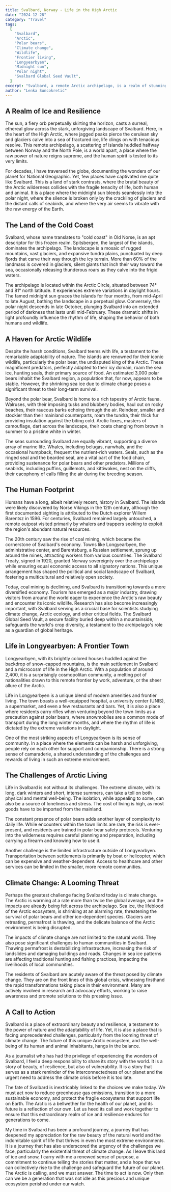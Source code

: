 ```yaml
---
title: Svalbard, Norway - Life in the High Arctic
date: "2024-12-28"
category: "Travel"
tags:
  [
    "Svalbard",
    "Arctic",
    "Polar bears",
    "Climate change",
    "Wildlife",
    "Frontier living",
    "Longyearbyen",
    "Midnight sun",
    "Polar night",
    "Svalbard Global Seed Vault",
  ]
excerpt: "Svalbard, a remote Arctic archipelago, is a realm of stunning beauty and resilience, where towering glaciers, rugged peaks, and abundant wildlife coexist in a fragile and ever-changing environment, facing challenges from climate change and human impact."
author: "Lenka Suncokretić"
---
```


## A Realm of Ice and Resilience

The sun, a fiery orb perpetually skirting the horizon, casts a surreal, ethereal glow across the stark, unforgiving landscape of Svalbard. Here, in the heart of the High Arctic, where jagged peaks pierce the cerulean sky and glaciers calve into a sea of fractured ice, life clings on with tenacious resolve. This remote archipelago, a scattering of islands huddled halfway between Norway and the North Pole, is a world apart, a place where the raw power of nature reigns supreme, and the human spirit is tested to its very limits.

For decades, I have traversed the globe, documenting the wonders of our planet for National Geographic. Yet, few places have captivated me quite like Svalbard. This is a land of stark contrasts, where the brutal beauty of the Arctic wilderness collides with the fragile tenacity of life, both human and animal. It is a place where the midnight sun bleeds seamlessly into the polar night, where the silence is broken only by the crackling of glaciers and the distant calls of seabirds, and where the very air seems to vibrate with the raw energy of the Earth.

## The Land of the Cold Coast

Svalbard, whose name translates to "cold coast" in Old Norse, is an apt descriptor for this frozen realm. Spitsbergen, the largest of the islands, dominates the archipelago. The landscape is a mosaic of rugged mountains, vast glaciers, and expansive tundra plains, punctuated by deep fjords that carve their way through the icy terrain. More than 60% of the landmass is covered in glaciers, silent giants that inch their way toward the sea, occasionally releasing thunderous roars as they calve into the frigid waters.

The archipelago is located within the Arctic Circle, situated between 74° and 81° north latitude. It experiences extreme variations in daylight hours. The famed midnight sun graces the islands for four months, from mid-April to late August, bathing the landscape in a perpetual glow. Conversely, the polar night descends in late October, plunging Svalbard into an extended period of darkness that lasts until mid-February. These dramatic shifts in light profoundly influence the rhythm of life, shaping the behavior of both humans and wildlife.

## A Haven for Arctic Wildlife

Despite the harsh conditions, Svalbard teems with life, a testament to the remarkable adaptability of nature. The islands are renowned for their iconic wildlife, particularly the polar bear, the undisputed king of the Arctic. These magnificent predators, perfectly adapted to their icy domain, roam the sea ice, hunting seals, their primary source of food. An estimated 3,000 polar bears inhabit the Svalbard region, a population that, for now, appears to be stable. However, the shrinking sea ice due to climate change poses a significant threat to their long-term survival.

Beyond the polar bear, Svalbard is home to a rich tapestry of Arctic fauna. Walruses, with their imposing tusks and blubbery bodies, haul out on rocky beaches, their raucous barks echoing through the air. Reindeer, smaller and stockier than their mainland counterparts, roam the tundra, their thick fur providing insulation against the biting cold. Arctic foxes, masters of camouflage, dart across the landscape, their coats changing from brown in summer to a pristine white in winter.

The seas surrounding Svalbard are equally vibrant, supporting a diverse array of marine life. Whales, including belugas, narwhals, and the occasional humpback, frequent the nutrient-rich waters. Seals, such as the ringed seal and the bearded seal, are a vital part of the food chain, providing sustenance for polar bears and other predators. Millions of seabirds, including puffins, guillemots, and kittiwakes, nest on the cliffs, their cacophony of calls filling the air during the breeding season.

## The Human Footprint

Humans have a long, albeit relatively recent, history in Svalbard. The islands were likely discovered by Norse Vikings in the 12th century, although the first documented sighting is attributed to the Dutch explorer Willem Barentsz in 1596. For centuries, Svalbard remained largely untouched, a remote outpost visited primarily by whalers and trappers seeking to exploit the region's abundant natural resources.

The 20th century saw the rise of coal mining, which became the cornerstone of Svalbard's economy. Towns like Longyearbyen, the administrative center, and Barentsburg, a Russian settlement, sprung up around the mines, attracting workers from various countries. The Svalbard Treaty, signed in 1920, granted Norway sovereignty over the archipelago while ensuring equal economic access to all signatory nations. This unique arrangement has shaped the political and social landscape of Svalbard, fostering a multicultural and relatively open society.

Today, coal mining is declining, and Svalbard is transitioning towards a more diversified economy. Tourism has emerged as a major industry, drawing visitors from around the world eager to experience the Arctic's raw beauty and encounter its iconic wildlife. Research has also become increasingly important, with Svalbard serving as a crucial base for scientists studying climate change, Arctic ecology, and other critical fields. The Svalbard Global Seed Vault, a secure facility buried deep within a mountainside, safeguards the world's crop diversity, a testament to the archipelago's role as a guardian of global heritage.

## Life in Longyearbyen: A Frontier Town

Longyearbyen, with its brightly colored houses huddled against the backdrop of snow-capped mountains, is the main settlement in Svalbard and a microcosm of life in the High Arctic. With a population of around 2,400, it is a surprisingly cosmopolitan community, a melting pot of nationalities drawn to this remote frontier by work, adventure, or the sheer allure of the Arctic.

Life in Longyearbyen is a unique blend of modern amenities and frontier living. The town boasts a well-equipped hospital, a university center (UNIS), a supermarket, and even a few restaurants and bars. Yet, it is also a place where residents carry rifles when venturing beyond the town limits as a precaution against polar bears, where snowmobiles are a common mode of transport during the long winter months, and where the rhythm of life is dictated by the extreme variations in daylight.

One of the most striking aspects of Longyearbyen is its sense of community. In a place where the elements can be harsh and unforgiving, people rely on each other for support and companionship. There is a strong sense of camaraderie, a shared understanding of the challenges and rewards of living in such an extreme environment.

## The Challenges of Arctic Living

Life in Svalbard is not without its challenges. The extreme climate, with its long, dark winters and short, intense summers, can take a toll on both physical and mental well-being. The isolation, while appealing to some, can also be a source of loneliness and stress. The cost of living is high, as most goods have to be imported from the mainland.

The constant presence of polar bears adds another layer of complexity to daily life. While encounters within the town limits are rare, the risk is ever-present, and residents are trained in polar bear safety protocols. Venturing into the wilderness requires careful planning and preparation, including carrying a firearm and knowing how to use it.

Another challenge is the limited infrastructure outside of Longyearbyen. Transportation between settlements is primarily by boat or helicopter, which can be expensive and weather-dependent. Access to healthcare and other services can be limited in the smaller, more remote communities.

## Climate Change: A Looming Threat

Perhaps the greatest challenge facing Svalbard today is climate change. The Arctic is warming at a rate more than twice the global average, and the impacts are already being felt across the archipelago. Sea ice, the lifeblood of the Arctic ecosystem, is shrinking at an alarming rate, threatening the survival of polar bears and other ice-dependent species. Glaciers are retreating, permafrost is thawing, and the delicate balance of the Arctic environment is being disrupted.

The impacts of climate change are not limited to the natural world. They also pose significant challenges to human communities in Svalbard. Thawing permafrost is destabilizing infrastructure, increasing the risk of landslides and damaging buildings and roads. Changes in sea ice patterns are affecting traditional hunting and fishing practices, impacting the livelihoods of local communities.

The residents of Svalbard are acutely aware of the threat posed by climate change. They are on the front lines of this global crisis, witnessing firsthand the rapid transformations taking place in their environment. Many are actively involved in research and advocacy efforts, working to raise awareness and promote solutions to this pressing issue.

## A Call to Action

Svalbard is a place of extraordinary beauty and resilience, a testament to the power of nature and the adaptability of life. Yet, it is also a place that is facing unprecedented challenges, particularly from the looming threat of climate change. The future of this unique Arctic ecosystem, and the well-being of its human and animal inhabitants, hangs in the balance.

As a journalist who has had the privilege of experiencing the wonders of Svalbard, I feel a deep responsibility to share its story with the world. It is a story of beauty, of resilience, but also of vulnerability. It is a story that serves as a stark reminder of the interconnectedness of our planet and the urgent need to address the climate crisis before it is too late.

The fate of Svalbard is inextricably linked to the choices we make today. We must act now to reduce greenhouse gas emissions, transition to a more sustainable economy, and protect the fragile ecosystems that support life on Earth. The Arctic is a bellwether for the health of our planet, and its future is a reflection of our own. Let us heed its call and work together to ensure that this extraordinary realm of ice and resilience endures for generations to come.

My time in Svalbard has been a profound journey, a journey that has deepened my appreciation for the raw beauty of the natural world and the indomitable spirit of life that thrives in even the most extreme environments. It is a journey that has also underscored the urgency of the challenges we face, particularly the existential threat of climate change. As I leave this land of ice and snow, I carry with me a renewed sense of purpose, a commitment to continue telling the stories that matter, and a hope that we can collectively rise to the challenge and safeguard the future of our planet. The Arctic is calling, and we must answer. The time to act is now. Only then can we be a generation that was not idle as this precious and unique ecosystem perished under our watch.

